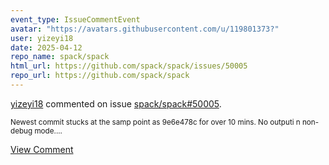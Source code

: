 ```yaml
---
event_type: IssueCommentEvent
avatar: "https://avatars.githubusercontent.com/u/119801373?"
user: yizeyi18
date: 2025-04-12
repo_name: spack/spack
html_url: https://github.com/spack/spack/issues/50005
repo_url: https://github.com/spack/spack
---
```


<a href='https://github.com/yizeyi18' target='_blank'>yizeyi18</a> commented on issue <a href='https://github.com/spack/spack/issues/50005' target='_blank'>spack/spack#50005</a>.

<small>Newest commit stucks at the samp point as 9e6e478c for over 10 mins. No outputi n non-debug mode....</small>

<a href='https://github.com/spack/spack/issues/50005' target='_blank'>View Comment</a>